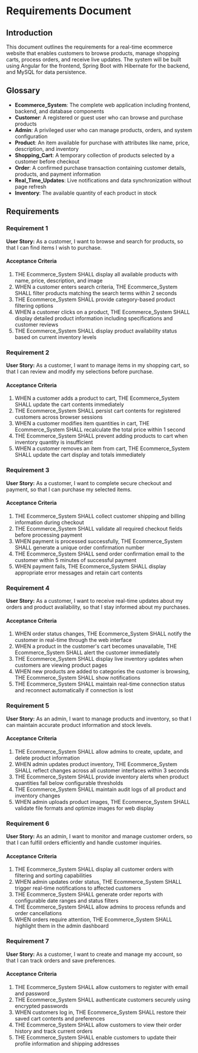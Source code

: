 # Requirements Document

## Introduction

This document outlines the requirements for a real-time ecommerce website that enables customers to browse products, manage shopping carts, process orders, and receive live updates. The system will be built using Angular for the frontend, Spring Boot with Hibernate for the backend, and MySQL for data persistence.

## Glossary

- **Ecommerce_System**: The complete web application including frontend, backend, and database components
- **Customer**: A registered or guest user who can browse and purchase products
- **Admin**: A privileged user who can manage products, orders, and system configuration
- **Product**: An item available for purchase with attributes like name, price, description, and inventory
- **Shopping_Cart**: A temporary collection of products selected by a customer before checkout
- **Order**: A confirmed purchase transaction containing customer details, products, and payment information
- **Real_Time_Updates**: Live notifications and data synchronization without page refresh
- **Inventory**: The available quantity of each product in stock

## Requirements

### Requirement 1

**User Story:** As a customer, I want to browse and search for products, so that I can find items I wish to purchase.

#### Acceptance Criteria

1. THE Ecommerce_System SHALL display all available products with name, price, description, and image
2. WHEN a customer enters search criteria, THE Ecommerce_System SHALL filter products matching the search terms within 2 seconds
3. THE Ecommerce_System SHALL provide category-based product filtering options
4. WHEN a customer clicks on a product, THE Ecommerce_System SHALL display detailed product information including specifications and customer reviews
5. THE Ecommerce_System SHALL display product availability status based on current inventory levels

### Requirement 2

**User Story:** As a customer, I want to manage items in my shopping cart, so that I can review and modify my selections before purchase.

#### Acceptance Criteria

1. WHEN a customer adds a product to cart, THE Ecommerce_System SHALL update the cart contents immediately
2. THE Ecommerce_System SHALL persist cart contents for registered customers across browser sessions
3. WHEN a customer modifies item quantities in cart, THE Ecommerce_System SHALL recalculate the total price within 1 second
4. THE Ecommerce_System SHALL prevent adding products to cart when inventory quantity is insufficient
5. WHEN a customer removes an item from cart, THE Ecommerce_System SHALL update the cart display and totals immediately

### Requirement 3

**User Story:** As a customer, I want to complete secure checkout and payment, so that I can purchase my selected items.

#### Acceptance Criteria

1. THE Ecommerce_System SHALL collect customer shipping and billing information during checkout
2. THE Ecommerce_System SHALL validate all required checkout fields before processing payment
3. WHEN payment is processed successfully, THE Ecommerce_System SHALL generate a unique order confirmation number
4. THE Ecommerce_System SHALL send order confirmation email to the customer within 5 minutes of successful payment
5. WHEN payment fails, THE Ecommerce_System SHALL display appropriate error messages and retain cart contents

### Requirement 4

**User Story:** As a customer, I want to receive real-time updates about my orders and product availability, so that I stay informed about my purchases.

#### Acceptance Criteria

1. WHEN order status changes, THE Ecommerce_System SHALL notify the customer in real-time through the web interface
2. WHEN a product in the customer's cart becomes unavailable, THE Ecommerce_System SHALL alert the customer immediately
3. THE Ecommerce_System SHALL display live inventory updates when customers are viewing product pages
4. WHEN new products are added to categories the customer is browsing, THE Ecommerce_System SHALL show notifications
5. THE Ecommerce_System SHALL maintain real-time connection status and reconnect automatically if connection is lost

### Requirement 5

**User Story:** As an admin, I want to manage products and inventory, so that I can maintain accurate product information and stock levels.

#### Acceptance Criteria

1. THE Ecommerce_System SHALL allow admins to create, update, and delete product information
2. WHEN admin updates product inventory, THE Ecommerce_System SHALL reflect changes across all customer interfaces within 3 seconds
3. THE Ecommerce_System SHALL provide inventory alerts when product quantities fall below configurable thresholds
4. THE Ecommerce_System SHALL maintain audit logs of all product and inventory changes
5. WHEN admin uploads product images, THE Ecommerce_System SHALL validate file formats and optimize images for web display

### Requirement 6

**User Story:** As an admin, I want to monitor and manage customer orders, so that I can fulfill orders efficiently and handle customer inquiries.

#### Acceptance Criteria

1. THE Ecommerce_System SHALL display all customer orders with filtering and sorting capabilities
2. WHEN admin updates order status, THE Ecommerce_System SHALL trigger real-time notifications to affected customers
3. THE Ecommerce_System SHALL generate order reports with configurable date ranges and status filters
4. THE Ecommerce_System SHALL allow admins to process refunds and order cancellations
5. WHEN orders require attention, THE Ecommerce_System SHALL highlight them in the admin dashboard

### Requirement 7

**User Story:** As a customer, I want to create and manage my account, so that I can track orders and save preferences.

#### Acceptance Criteria

1. THE Ecommerce_System SHALL allow customers to register with email and password
2. THE Ecommerce_System SHALL authenticate customers securely using encrypted passwords
3. WHEN customers log in, THE Ecommerce_System SHALL restore their saved cart contents and preferences
4. THE Ecommerce_System SHALL allow customers to view their order history and track current orders
5. THE Ecommerce_System SHALL enable customers to update their profile information and shipping addresses